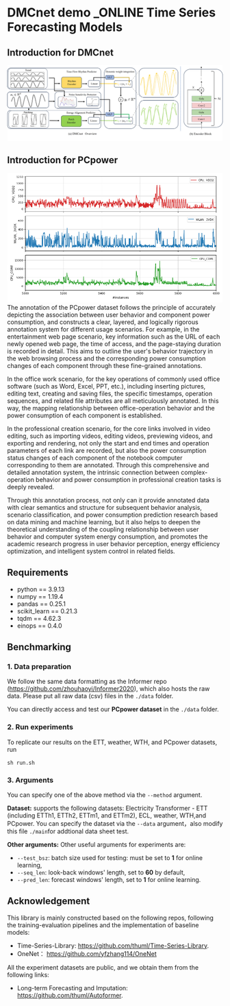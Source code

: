 # DMCnet demo _ONLINE Time Series Forecasting Models


## Introduction for DMCnet
![LOADING](/DMCNET.jpg "DMCNET OVERVIEW")

## Introduction for PCpower

![LOADING](/pcpower.png "pcpower demo")
The annotation of the PCpower dataset follows the principle of accurately depicting the association between user behavior and component power consumption, and constructs a clear, layered, and logically rigorous annotation system for different usage scenarios. For example, in the entertainment web page scenario, key information such as the URL of each newly opened web page, the time of access, and the page-staying duration is recorded in detail. This aims to outline the user's behavior trajectory in the web browsing process and the corresponding power consumption changes of each component through these fine-grained annotations.

In the office work scenario, for the key operations of commonly used office software (such as Word, Excel, PPT, etc.), including inserting pictures, editing text, creating and saving files, the specific timestamps, operation sequences, and related file attributes are all meticulously annotated. In this way, the mapping relationship between office-operation behavior and the power consumption of each component is established.

In the professional creation scenario, for the core links involved in video editing, such as importing videos, editing videos, previewing videos, and exporting and rendering, not only the start and end times and operation parameters of each link are recorded, but also the power consumption status changes of each component of the notebook computer corresponding to them are annotated. Through this comprehensive and detailed annotation system, the intrinsic connection between complex-operation behavior and power consumption in professional creation tasks is deeply revealed.

Through this annotation process, not only can it provide annotated data with clear semantics and structure for subsequent behavior analysis, scenario classification, and power consumption prediction research based on data mining and machine learning, but it also helps to deepen the theoretical understanding of the coupling relationship between user behavior and computer system energy consumption, and promotes the academic research progress in user behavior perception, energy efficiency optimization, and intelligent system control in related fields.

## Requirements

- python == 3.9.13
- numpy == 1.19.4
- pandas == 0.25.1
- scikit_learn == 0.21.3
- tqdm == 4.62.3
- einops == 0.4.0

## Benchmarking

### 1. Data preparation

We follow the same data formatting as the Informer repo (https://github.com/zhouhaoyi/Informer2020), which also hosts the raw data.
Please put all raw data (csv) files in the ```./data``` folder.

You can directly access and test our **PCpower dataset** in the ```./data``` folder.  

### 2. Run experiments

To replicate our results on the ETT, weather, WTH, and PCpower datasets, run
```
sh run.sh
```

### 3.  Arguments

You can specify one of the above method via the ```--method``` argument.

**Dataset:** supports the following datasets: Electricity Transformer - ETT (including ETTh1, ETTh2, ETTm1, and ETTm2), ECL,  weather, WTH,and PCpower. You can specify the dataset via the ```--data``` argument，also modify this file  ```./main```for addtional data sheet test.

**Other arguments:** Other useful arguments for experiments are:

- ```--test_bsz```: batch size used for testing: must be set to **1** for online learning,
- ```--seq_len```: look-back windows' length, set to **60** by default,
- ```--pred_len```: forecast windows' length, set to **1** for online learning.




## Acknowledgement

This library is mainly constructed based on the following repos, following the training-evaluation pipelines and the implementation of baseline models:

- Time-Series-Library: https://github.com/thuml/Time-Series-Library.
- OneNet： https://github.com/yfzhang114/OneNet

All the experiment datasets are public, and we obtain them from the following links:
- Long-term Forecasting and Imputation: https://github.com/thuml/Autoformer.


